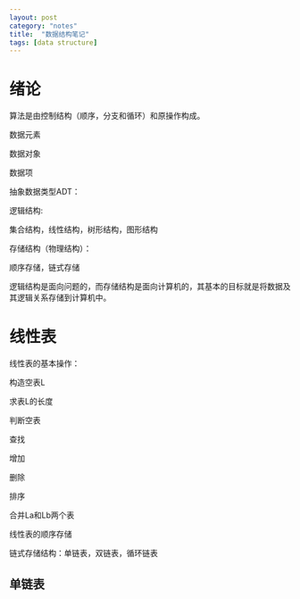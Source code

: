 ```yaml
---
layout: post
category: "notes"
title:  "数据结构笔记"
tags: [data structure]
---
```






# 绪论

算法是由控制结构（顺序，分支和循环）和原操作构成。



数据元素

数据对象

数据项



抽象数据类型ADT：



逻辑结构:

集合结构，线性结构，树形结构，图形结构



存储结构（物理结构）：

顺序存储，链式存储



逻辑结构是面向问题的，而存储结构是面向计算机的，其基本的目标就是将数据及其逻辑关系存储到计算机中。





# 线性表

线性表的基本操作：

构造空表L

求表L的长度

判断空表

查找

增加

删除

排序

合并La和Lb两个表





线性表的顺序存储



链式存储结构：单链表，双链表，循环链表

## 单链表















